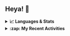 ## Heya! 👋

<details>
  <summary><strong>📈 Languages & Stats</strong></summary>
  <img src="https://github-readme-stats.vercel.app/api?username=bunningss&show_icons=true&theme=dark&hide_border=true"
       alt="Tayef's GitHub stats" />
  <img src="https://github-readme-stats.vercel.app/api/top-langs/?username=bunningss&show_icons=true&theme=dark&hide_border=true&layout=compact&langs_count=5"
       alt="Tayef's Top GitHub Languages" />
</details>

<details>
<summary><strong> :zap: My Recent Activities </strong></summary>

<!-- ACTIVITY-LIST:START -->
- [bunningss pushed to master in bunningss/school-manager](https://github.com/bunningss/school-manager/compare/cc75941e72...1086994aae)
- [bunningss pushed to master in bunningss/school-manager](https://github.com/bunningss/school-manager/compare/439add0fb9...f387a91c03)
- [bunningss pushed to master in bunningss/school-manager](https://github.com/bunningss/school-manager/compare/c5c037cef6...439add0fb9)
- [bunningss pushed to master in bunningss/school-manager](https://github.com/bunningss/school-manager/compare/618bb77403...c5c037cef6)
- [bunningss pushed to master in bunningss/school-manager](https://github.com/bunningss/school-manager/compare/ad1761f2a5...618bb77403)
<!-- ACTIVITY-LIST:END -->

</details>
